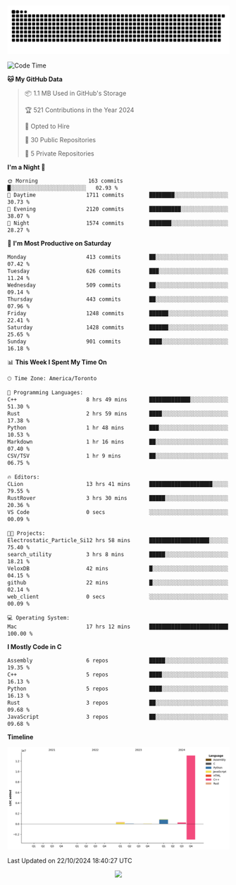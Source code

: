 <picture>
  <source media="(prefers-color-scheme: dark)" srcset="https://raw.githubusercontent.com/kkli08/kkli08/output/github-contribution-grid-snake-dark.svg">
  <source media="(prefers-color-scheme: light)" srcset="https://raw.githubusercontent.com/kkli08/kkli08/output/github-contribution-grid-snake.svg">
  <img alt="github contribution grid snake animation" src="https://raw.githubusercontent.com/kkli08/kkli08/output/github-contribution-grid-snake.svg">
</picture>


<!--START_SECTION:waka-->
![Code Time](http://img.shields.io/badge/Code%20Time-38%20hrs%2026%20mins-blue)

**🐱 My GitHub Data** 

> 📦 1.1 MB Used in GitHub's Storage 
 > 
> 🏆 521 Contributions in the Year 2024
 > 
> 💼 Opted to Hire
 > 
> 📜 30 Public Repositories 
 > 
> 🔑 5 Private Repositories 
 > 
**I'm a Night 🦉** 

```text
🌞 Morning                163 commits         █░░░░░░░░░░░░░░░░░░░░░░░░   02.93 % 
🌆 Daytime                1711 commits        ████████░░░░░░░░░░░░░░░░░   30.73 % 
🌃 Evening                2120 commits        ██████████░░░░░░░░░░░░░░░   38.07 % 
🌙 Night                  1574 commits        ███████░░░░░░░░░░░░░░░░░░   28.27 % 
```
📅 **I'm Most Productive on Saturday** 

```text
Monday                   413 commits         ██░░░░░░░░░░░░░░░░░░░░░░░   07.42 % 
Tuesday                  626 commits         ███░░░░░░░░░░░░░░░░░░░░░░   11.24 % 
Wednesday                509 commits         ██░░░░░░░░░░░░░░░░░░░░░░░   09.14 % 
Thursday                 443 commits         ██░░░░░░░░░░░░░░░░░░░░░░░   07.96 % 
Friday                   1248 commits        ██████░░░░░░░░░░░░░░░░░░░   22.41 % 
Saturday                 1428 commits        ██████░░░░░░░░░░░░░░░░░░░   25.65 % 
Sunday                   901 commits         ████░░░░░░░░░░░░░░░░░░░░░   16.18 % 
```


📊 **This Week I Spent My Time On** 

```text
🕑︎ Time Zone: America/Toronto

💬 Programming Languages: 
C++                      8 hrs 49 mins       █████████████░░░░░░░░░░░░   51.30 % 
Rust                     2 hrs 59 mins       ████░░░░░░░░░░░░░░░░░░░░░   17.38 % 
Python                   1 hr 48 mins        ███░░░░░░░░░░░░░░░░░░░░░░   10.53 % 
Markdown                 1 hr 16 mins        ██░░░░░░░░░░░░░░░░░░░░░░░   07.40 % 
CSV/TSV                  1 hr 9 mins         ██░░░░░░░░░░░░░░░░░░░░░░░   06.75 % 

🔥 Editors: 
CLion                    13 hrs 41 mins      ████████████████████░░░░░   79.55 % 
RustRover                3 hrs 30 mins       █████░░░░░░░░░░░░░░░░░░░░   20.36 % 
VS Code                  0 secs              ░░░░░░░░░░░░░░░░░░░░░░░░░   00.09 % 

🐱‍💻 Projects: 
Electrostatic_Particle_Si12 hrs 58 mins      ███████████████████░░░░░░   75.40 % 
search_utility           3 hrs 8 mins        █████░░░░░░░░░░░░░░░░░░░░   18.21 % 
VeloxDB                  42 mins             █░░░░░░░░░░░░░░░░░░░░░░░░   04.15 % 
github                   22 mins             █░░░░░░░░░░░░░░░░░░░░░░░░   02.14 % 
web_client               0 secs              ░░░░░░░░░░░░░░░░░░░░░░░░░   00.09 % 

💻 Operating System: 
Mac                      17 hrs 12 mins      █████████████████████████   100.00 % 
```

**I Mostly Code in C** 

```text
Assembly                 6 repos             █████░░░░░░░░░░░░░░░░░░░░   19.35 % 
C++                      5 repos             ████░░░░░░░░░░░░░░░░░░░░░   16.13 % 
Python                   5 repos             ████░░░░░░░░░░░░░░░░░░░░░   16.13 % 
Rust                     3 repos             ██░░░░░░░░░░░░░░░░░░░░░░░   09.68 % 
JavaScript               3 repos             ██░░░░░░░░░░░░░░░░░░░░░░░   09.68 % 
```



**Timeline**

![Lines of Code chart](https://raw.githubusercontent.com/kkli08/kkli08/main/assets/bar_graph.png)


 Last Updated on 22/10/2024 18:40:27 UTC
<!--END_SECTION:waka-->


<div align="center">
    <img  src="https://github-readme-streak-stats.herokuapp.com/?user=kkli08&theme=cobalt" />
</div>

<br/>
<br/>
<br/>
